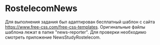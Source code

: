 # RostelecomNews
Для выполнения задания был адаптирован бесплатный шаблон с сайта https://www.free-css.com/free-css-templates. Оригинальные файлы шаблона лежат в папке "news-reporter".
Для проверки необходимо смотреть приложение NewsStudyRostelecom.
